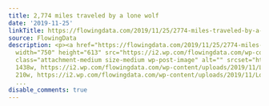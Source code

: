 ```yaml
---
title: 2,774 miles traveled by a lone wolf
date: '2019-11-25'
linkTitle: https://flowingdata.com/2019/11/25/2774-miles-traveled-by-a-lone-wolf/
source: FlowingData
description: <p><a href="https://flowingdata.com/2019/11/25/2774-miles-traveled-by-a-lone-wolf/"><img
  width="750" height="613" src="https://i2.wp.com/flowingdata.com/wp-content/uploads/2019/11/Lone-wolf-travels.png?fit=750%2C613&amp;ssl=1"
  class="attachment-medium size-medium wp-post-image" alt="" srcset="https://i2.wp.com/flowingdata.com/wp-content/uploads/2019/11/Lone-wolf-travels.png?w=1438&amp;ssl=1
  1438w, https://i2.wp.com/flowingdata.com/wp-content/uploads/2019/11/Lone-wolf-travels.png?resize=210%2C172&amp;ssl=1
  210w, https://i2.wp.com/flowingdata.com/wp-content/uploads/2019/11/Lone-wolf-travels.png?
  ...
disable_comments: true
---
```

<p><a href="https://flowingdata.com/2019/11/25/2774-miles-traveled-by-a-lone-wolf/"><img width="750" height="613" src="https://i2.wp.com/flowingdata.com/wp-content/uploads/2019/11/Lone-wolf-travels.png?fit=750%2C613&amp;ssl=1" class="attachment-medium size-medium wp-post-image" alt="" srcset="https://i2.wp.com/flowingdata.com/wp-content/uploads/2019/11/Lone-wolf-travels.png?w=1438&amp;ssl=1 1438w, https://i2.wp.com/flowingdata.com/wp-content/uploads/2019/11/Lone-wolf-travels.png?resize=210%2C172&amp;ssl=1 210w, https://i2.wp.com/flowingdata.com/wp-content/uploads/2019/11/Lone-wolf-travels.png? ...